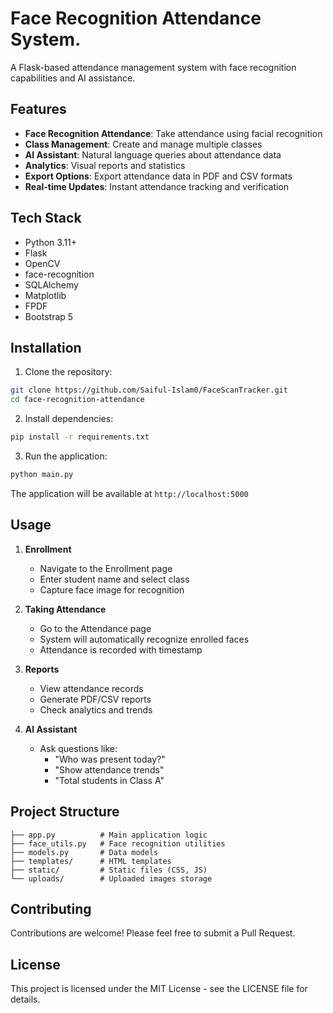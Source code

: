 
# Face Recognition Attendance System.

A Flask-based attendance management system with face recognition capabilities and AI assistance.

## Features

- **Face Recognition Attendance**: Take attendance using facial recognition
- **Class Management**: Create and manage multiple classes
- **AI Assistant**: Natural language queries about attendance data
- **Analytics**: Visual reports and statistics
- **Export Options**: Export attendance data in PDF and CSV formats
- **Real-time Updates**: Instant attendance tracking and verification

## Tech Stack

- Python 3.11+
- Flask
- OpenCV
- face-recognition
- SQLAlchemy
- Matplotlib
- FPDF
- Bootstrap 5

## Installation

1. Clone the repository:
```bash
git clone https://github.com/Saiful-Islam0/FaceScanTracker.git
cd face-recognition-attendance
```

2. Install dependencies:
```bash
pip install -r requirements.txt
```

3. Run the application:
```bash
python main.py
```

The application will be available at `http://localhost:5000`

## Usage

1. **Enrollment**
   - Navigate to the Enrollment page
   - Enter student name and select class
   - Capture face image for recognition

2. **Taking Attendance**
   - Go to the Attendance page
   - System will automatically recognize enrolled faces
   - Attendance is recorded with timestamp

3. **Reports**
   - View attendance records
   - Generate PDF/CSV reports
   - Check analytics and trends

4. **AI Assistant**
   - Ask questions like:
     - "Who was present today?"
     - "Show attendance trends"
     - "Total students in Class A"

## Project Structure

```
├── app.py          # Main application logic
├── face_utils.py   # Face recognition utilities
├── models.py       # Data models
├── templates/      # HTML templates
├── static/         # Static files (CSS, JS)
└── uploads/        # Uploaded images storage
```

## Contributing

Contributions are welcome! Please feel free to submit a Pull Request.

## License

This project is licensed under the MIT License - see the LICENSE file for details.
